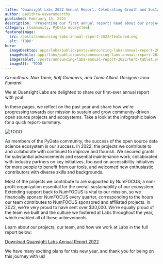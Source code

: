```yaml
---
title: 'Quansight Labs 2022 Annual Report: Celebrating Growth and Sustainability'
author: pavithra-eswaramoorthy
published: February 15, 2023
description: 'Presenting our first annual report! Read about our project achievements, community initiatives, and work culture.'
category: [Community, PyData ecosystem]
featuredImage:
  src: /posts/announcing-labs-annual-report-2022/featured.svg
  alt: 'TODO'
hero:
  imageDesktop: apps/labs/public/posts/announcing-labs-annual-report-2022/hero-desktop.svg
  imageMobile: apps/labs/public/posts/announcing-labs-annual-report-2022/hero-mobile.svg
  imageTablet: /posts/announcing-labs-annual-report-2022/hero-tablet.svg
  imageAlt: 'TODO'
---
```


_Co-authors: Noa Tamir, Ralf Gommers, and Tania Allard._
_Designer: Irina Fumarel_

We at Quansight Labs are delighted to share our first-ever annual report with you!

In these pages, we reflect on the past year and share how we're progressing towards our mission to sustain and grow community-driven open source projects and ecosystems.
Take a look at the infographic below for a quick report-summary.

<img src="/posts/announcing-labs-annual-report-2022/annual-report-infographic.jpg" alt="TODO" />

As members of the PyData community, the success of the open source data science ecosystem is our success. In 2022, the projects we contribute to and collaborate with continued to improve and flourish. We secured grants for substantial advancements and essential maintenance work, collaborated with industry partners on key initiatives, focused on accessibility initiatives for more people to benefit from our tools, and welcomed new enthusiastic contributors with diverse skills and backgrounds.

Most of the projects we contribute to are supported by NumFOCUS, a non-profit organization essential for the overall sustainability of our ecosystem. Extending support back to NumFOCUS is vital to our mission, so we financially sponsor NumFOCUS every quarter, corresponding to the hours our team contributes to NumFOCUS sponsored and affiliated projects. In 2022, we're very proud to have sent over $30,000. We're equally proud of the team we built and the culture we fostered at Labs throughout the year, which enabled all of these achievements.

Learn about our projects, our team, and how we work at Labs in the full report below:

[Download Quansight Labs Annual Report 2022](/annual-reports/quansight-labs-annual-report-2022.pdf)

We have many exciting plans for this new year, and thank you for being on this journey with us!
